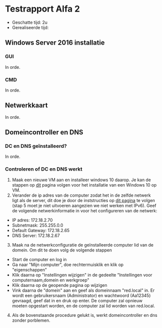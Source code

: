 # Testrapport Alfa 2

- Geschatte tijd: 2u
- Gerealiseerde tijd:

## Windows Server 2016 installatie

### GUI
In orde.

### CMD
In orde.

## Netwerkkaart
In orde.

## Domeincontroller en DNS
### DC en DNS geïnstalleerd?
In orde.

### Controleren of DC en DNS werkt
1. Maak een nieuwe VM aan en installeer windows 10 daarop. Je kan de stappen op [dit](https://www.extremetech.com/computing/198427-how-to-install-windows-10-in-a-virtual-machine) pagina volgen voor het installatie van een Windows 10 op VM.
2. Verander de ip adres van de computer zodat het in de zelfde netwerk ligt als de server, dit doe je door de inststructies op [dit pagina](https://support.microsoft.com/nl-be/help/15089/windows-change-tcp-ip-settings) te volgen (stap 5 moet je niet uitvoeren aangezien we niet werken met IPv6). Geef de volgende netwerkinformatie in voor het configureren van de netwerk:
- IP adres: 172.18.2.70
- Subnetmask: 255.255.0.0
- Default Gateway: 172.18.2.65
- DNS Server: 172.18.2.67
3. Maak na de netwerkconfiguratie de geïnstalleerde computer lid van de domein. Om dit te doen volg de volgende stappen
- Start de computer en log in
- Ga naar "Mijn computer", doe rechtermuisklik en klik op "eigenschappen"
- Klik daarna op "Instellingen wijzigen" in de gedeelte "Instellingen voor computernaam,domein en werkgroep"
- Klik daarna op de geopende pagina op wijzigen
- Vink daarna de "domein" aan en geef als domeinnaam "red.local" in. Er wordt een gebruikersnaam (Administrator) en wachtwoord (Aa12345) gevraagd, geef dat in en druk op enter. De computer zal opnieuw moeten opgestart worden, en de computer zal lid worden van red.local.
4. Als de bovenstaande procedure gelukt is, werkt domeincontroller en dns zonder porblemen.
